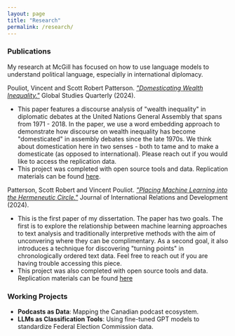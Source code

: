 ```yaml
---
layout: page
title: "Research"
permalink: /research/
---
```


### Publications
My research at McGill has focused on how to use language models to understand political language, especially in international diplomacy.


Pouliot, Vincent and Scott Robert Patterson. [*"Domesticating Wealth Inequality."*](https://doi.org/10.1093/isagsq/ksae023) Global Studies Quarterly (2024).
- This paper features a discourse analysis of "wealth inequality" in diplomatic debates at the United Nations General Assembly that spans from 1971 - 2018. In the paper, we use a word embedding approach to demonstrate how discourse on wealth inequality has become "domesticated" in assembly debates since the late 1970s. We think about domestication here in two senses - both to tame and to make a domesticate (as opposed to international). Please reach out if you would like to access the replication data. 
- This project was completed with open source tools and data. Replication materials can be found [here](https://osf.io/yc2fv/?view_only=aca6b57641f9455aa45b15e32c4e59df).


Patterson, Scott Robert and Vincent Pouliot. [*"Placing Machine Learning into the Hermeneutic Circle."*](https://link.springer.com/article/10.1057/s41268-024-00289-x) Journal of International Relations and Development (2024).
- This is the first paper of my dissertation. The paper has two goals. The first is to explore the relationship between machine learning approaches to text analysis and traditionally interpretive methods with the aim of unconvering where they can be complimentary. As a second goal, it also introduces a technique for discovering "turning points" in chronologically ordered text data. Feel free to reach out if you are having trouble accessing this piece. 
- This project was also completed with open source tools and data. Replication materials can be found [here](https://osf.io/3eqwh/?view_only=a1a05a395c154e23acec88b987e5d7d4)


### Working Projects
- **Podcasts as Data**: Mapping the Canadian podcast ecosystem.
- **LLMs as Classification Tools**: Using fine-tuned GPT models to standardize Federal Election Commission data.